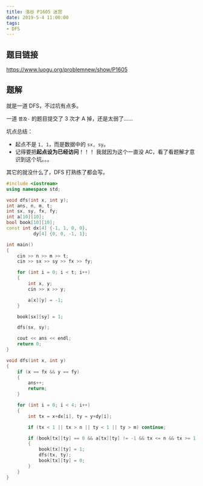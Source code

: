 ```yaml
---
title: 洛谷 P1605 迷宫
date: 2019-5-4 11:00:00
tags:
- DFS
---
```


## 题目链接

https://www.luogu.org/problemnew/show/P1605

## 题解

就是一道 DFS，不过坑有点多。

一道 `普及-` 的题目提交了 3 次才 A 掉，还是太弱了......

坑点总结：

- 起点不是 `1, 1`，而是数据中的 `sx, sy`。
- 记得要把**起点设为已经访问**！！！
  我就因为这个一直没 AC，看了看题解才意识到这个坑。。。

其它的就没什么了，DFS 打熟练了都会写。

```cpp
#include <iostream>
using namespace std;

void dfs(int x, int y);
int ans, n, m, t;
int sx, sy, fx, fy;
int a[10][10];
bool book[10][10];
const int dx[4] {-1, 1, 0, 0},
          dy[4] {0, 0, -1, 1};

int main()
{
    cin >> n >> m >> t;
    cin >> sx >> sy >> fx >> fy;

    for (int i = 0; i < t; i++)
    {
        int x, y;
        cin >> x >> y;

        a[x][y] = -1;
    }

    book[sx][sy] = 1;    

    dfs(sx, sy);

    cout << ans << endl;
    return 0;
}

void dfs(int x, int y)
{
    if (x == fx && y == fy)
    {
        ans++;
        return;
    }

    for (int i = 0; i < 4; i++)
    {
        int tx = x+dx[i], ty = y+dy[i];

        if (tx < 1 || tx > n || ty < 1 || ty > m) continue;

        if (book[tx][ty] == 0 && a[tx][ty] != -1 && tx <= n && tx >= 1)
        {
            book[tx][ty] = 1;
            dfs(tx, ty);
            book[tx][ty] = 0;
        }
    }
}
```